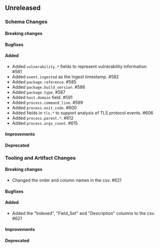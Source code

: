 <!-- When adding an entry to the Changelog:

- Please follow the Keep a Changelog: http://keepachangelog.com/ guidelines.
- Please insert your changelog line ordered by PR ID.
- Make sure you add your entry to the correct section (schema or tooling).

Thanks, you're awesome :-) -->

## Unreleased

### Schema Changes

#### Breaking changes

#### Bugfixes

#### Added

* Added `vulnerability.*` fields to represent vulnerability information. #581
* Added `event.ingested` as the ingest timestamp. #582
* Added `package.reference`. #585
* Added `package.build_version`. #586
* Added `package.type`. #587
* Added `host.domain` field. #591
* Added `process.command_line`. #599
* Added `process.exit_code`. #600
* Added fields in `tls.*` to support analysis of TLS protocol events. #606
* Added `process.parent.*`. #612
* Added `process.args_count`. #615

#### Improvements

#### Deprecated


### Tooling and Artifact Changes

#### Breaking changes

* Changed the order and column names in the csv. #621

#### Bugfixes

#### Added

* Added the "Indexed", "Field\_Set" and "Description" columns to the csv. #621

#### Improvements

#### Deprecated


<!-- All empty sections:

## Unreleased

### Schema Changes
### Tooling and Artifact Changes

#### Breaking changes

#### Bugfixes

#### Added

#### Improvements

#### Deprecated

-->
